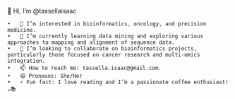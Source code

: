 👋 Hi, I’m @tassellaisaac

	•	👀 I’m interested in bioinformatics, oncology, and precision medicine.
	•	🌱 I’m currently learning data mining and exploring various approaches to mapping and alignment of sequence data.
	•	💞️ I’m looking to collaborate on bioinformatics projects, particularly those focused on cancer research and multi-omics integration.
	•	📫 How to reach me: tassella.isaac@gmail.com.
	•	😄 Pronouns: She/Her
	•	⚡ Fun fact: I love reading and I’m a passionate coffee enthusiast! ☕️📚
